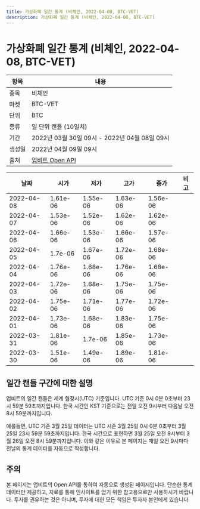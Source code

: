```yaml
---
title: 가상화폐 일간 통계 (비체인, 2022-04-08, BTC-VET)
description: 가상화폐 일간 통계 (비체인, 2022-04-08, BTC-VET)
---
```



가상화폐 일간 통계 (비체인, 2022-04-08, BTC-VET)
===

|항목|내용|
|--|--|
|종목|비체인|
|마켓|BTC-VET|
|단위|BTC|
|종류|일 단위 캔들 (10일치)|
|기간|2022년 03월 30일 09시 - 2022년 04월 08일 09시|
|생성일|2022년 04월 09일 09시|
|출처|[업비트 Open API](https://docs.upbit.com)|


|날짜|시가|저가|고가|종가|비고|
|--|--|--|--|--|--|
|2022-04-08|1.61e-06|1.55e-06|1.63e-06|1.56e-06|    |
|2022-04-07|1.53e-06|1.52e-06|1.62e-06|1.62e-06|    |
|2022-04-06|1.66e-06|1.53e-06|1.66e-06|1.57e-06|    |
|2022-04-05|1.7e-06|1.67e-06|1.72e-06|1.68e-06|    |
|2022-04-04|1.76e-06|1.68e-06|1.76e-06|1.68e-06|    |
|2022-04-03|1.72e-06|1.68e-06|1.75e-06|1.75e-06|    |
|2022-04-02|1.75e-06|1.71e-06|1.77e-06|1.72e-06|    |
|2022-04-01|1.73e-06|1.68e-06|1.83e-06|1.75e-06|    |
|2022-03-31|1.81e-06|1.7e-06|1.85e-06|1.73e-06|    |
|2022-03-30|1.51e-06|1.49e-06|1.89e-06|1.81e-06|    |


일간 캔들 구간에 대한 설명
---


업비트의 일간 캔들은 세계 협정시(UTC) 기준입니다. 
UTC 기준 0시 0분 0초부터 23시 59분 59초까지입니다. 
한국 시간인 KST 기준으로는 전일 오전 9시부터 다음날 오전 8시 59분까지입니다. 


예를들면, UTC 기준 3월 25일 데이터는 UTC 시준 3월 25일 0시 0분 0초부터 3월 25일 23시 59분 59초까지입니다. 
한국 시간으로 표현하면 3월 25일 오전 9시부터 3월 26일 오전 8시 59분까지입니다. 
이와 같은 이유로 본 페이지는 매일 오전 9시마다 전날의 통계 데이터를 자동으로 작성합니다. 


주의
---


본 페이지는 업비트의 Open API를 통하여 자동으로 생성된 페이지입니다. 
단순한 통계 데이터만 제공하고, 자료를 통해 인사이트를 얻기 위한 참고용으로만 사용하시기 바랍니다. 
투자를 권유하는 것은 아니며, 투자에 대한 모든 책임은 투자자 본인에게 있습니다. 
